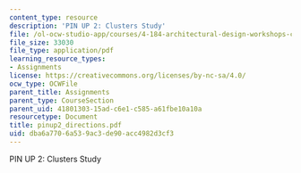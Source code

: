 ```yaml
---
content_type: resource
description: 'PIN UP 2: Clusters Study'
file: /ol-ocw-studio-app/courses/4-184-architectural-design-workshops-computational-design-for-housing-spring-2002/dba6a7706a539ac3de90acc4982d3cf3_pinup2_directions.pdf
file_size: 33030
file_type: application/pdf
learning_resource_types:
- Assignments
license: https://creativecommons.org/licenses/by-nc-sa/4.0/
ocw_type: OCWFile
parent_title: Assignments
parent_type: CourseSection
parent_uid: 41801303-15ad-c6e1-c585-a61fbe10a10a
resourcetype: Document
title: pinup2_directions.pdf
uid: dba6a770-6a53-9ac3-de90-acc4982d3cf3
---
```

PIN UP 2: Clusters Study